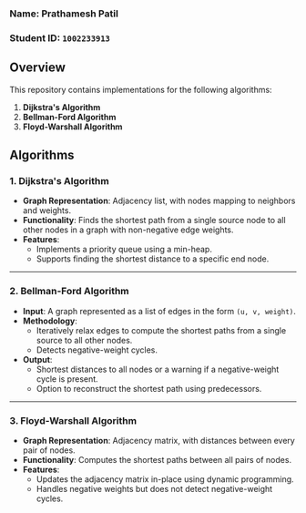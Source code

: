 ### Name: Prathamesh Patil  
### Student ID: `1002233913`

## Overview
This repository contains implementations for the following algorithms:
1. **Dijkstra's Algorithm**
2. **Bellman-Ford Algorithm**
3. **Floyd-Warshall Algorithm**

## Algorithms

### 1. Dijkstra's Algorithm
- **Graph Representation**: Adjacency list, with nodes mapping to neighbors and weights.
- **Functionality**: Finds the shortest path from a single source node to all other nodes in a graph with non-negative edge weights.
- **Features**:
  - Implements a priority queue using a min-heap.
  - Supports finding the shortest distance to a specific end node.

---

### 2. Bellman-Ford Algorithm
- **Input**: A graph represented as a list of edges in the form `(u, v, weight)`.
- **Methodology**:
  - Iteratively relax edges to compute the shortest paths from a single source to all other nodes.
  - Detects negative-weight cycles.
- **Output**:
  - Shortest distances to all nodes or a warning if a negative-weight cycle is present.
  - Option to reconstruct the shortest path using predecessors.

---

### 3. Floyd-Warshall Algorithm
- **Graph Representation**: Adjacency matrix, with distances between every pair of nodes.
- **Functionality**: Computes the shortest paths between all pairs of nodes.
- **Features**:
  - Updates the adjacency matrix in-place using dynamic programming.
  - Handles negative weights but does not detect negative-weight cycles.
